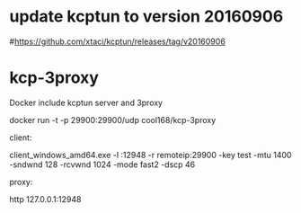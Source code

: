# update kcptun to version 20160906
#https://github.com/xtaci/kcptun/releases/tag/v20160906
# kcp-3proxy
Docker include kcptun server and 3proxy


docker run -t -p 29900:29900/udp cool168/kcp-3proxy


client:

client_windows_amd64.exe -l :12948 -r remoteip:29900 -key test -mtu 1400 -sndwnd 128 -rcvwnd 1024 -mode fast2 -dscp 46

proxy:

http 127.0.0.1:12948


